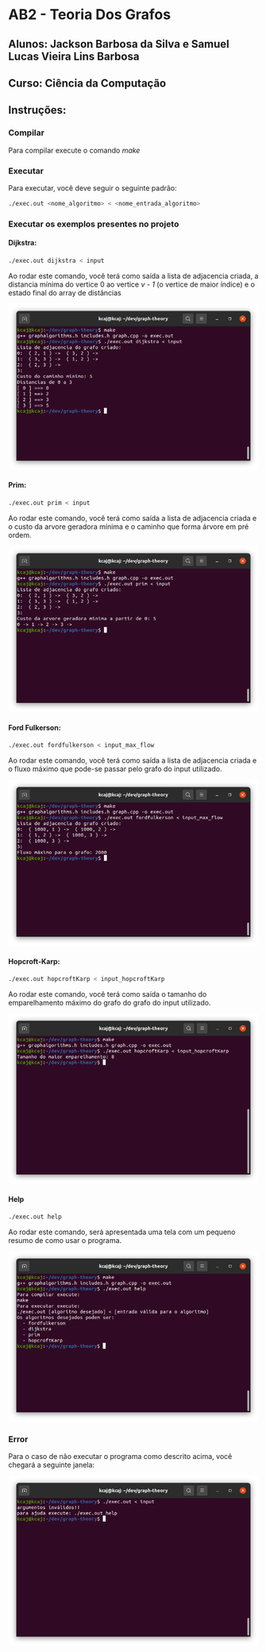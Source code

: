 # AB2 - Teoria Dos Grafos

## Alunos: Jackson Barbosa da Silva e Samuel Lucas Vieira Lins Barbosa
## Curso: Ciência da Computação


## Instruções:

### Compilar
Para compilar execute o comando *make*

### Executar
Para executar, você deve seguir o seguinte padrão:

```sh
./exec.out <nome_algoritmo> < <nome_entrada_algoritmo>
```

### Executar os exemplos presentes no projeto

#### Dijkstra:

```sh
./exec.out dijkstra < input
```
Ao rodar este comando, você terá como saída a lista de adjacencia criada, a distancia mínima do vertice 0 ao vertice *v - 1* (o vertice de maior índice) e o estado final do array de distâncias

![dijkstra](screenshots/dijkstra.png)

#### Prim:
```sh
./exec.out prim < input
```

Ao rodar este comando, você terá como saída a lista de adjacencia criada e o custo da arvore geradora mínima e o caminho que forma árvore em pré ordem.

![prim](screenshots/prim.png)

#### Ford Fulkerson:
```sh
./exec.out fordfulkerson < input_max_flow
```

Ao rodar este comando, você terá como saída a lista de adjacencia criada e o fluxo máximo que pode-se passar pelo grafo do input utilizado.

![fordfulkerson](screenshots/fordfulkerson.png)

#### Hopcroft-Karp:
```sh
./exec.out hopcroftKarp < input_hopcroftKarp
```

Ao rodar este comando, você terá como saída o tamanho do  emparelhamento máximo do grafo do grafo do input utilizado.

![hopcroftKarp](screenshots/hopcroftkarp.png)

#### Help
```sh
./exec.out help
```
Ao rodar este comando, será apresentada uma tela com um pequeno resumo de como usar o programa.

![help](screenshots/help.png)

### Error

Para o caso de não executar o programa como descrito acima, você chegará a seguinte janela:

![error](screenshots/error.png)